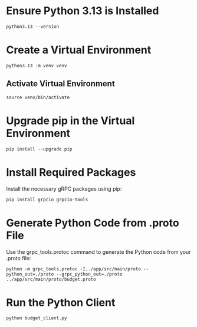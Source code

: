 # Ensure Python 3.13 is Installed
```
python3.13 --version
```

# Create a Virtual Environment
```
python3.13 -m venv venv
```
## Activate Virtual Environment
```
source venv/bin/activate
```

# Upgrade pip in the Virtual Environment
```
pip install --upgrade pip
```

# Install Required Packages
Install the necessary gRPC packages using pip:
```
pip install grpcio grpcio-tools
```

# Generate Python Code from .proto File
Use the grpc_tools.protoc command to generate the Python code from your .proto file:
```
python -m grpc_tools.protoc -I../app/src/main/proto --python_out=./proto --grpc_python_out=./proto ../app/src/main/proto/budget.proto
```

# Run the Python Client
```
python budget_client.py
```
